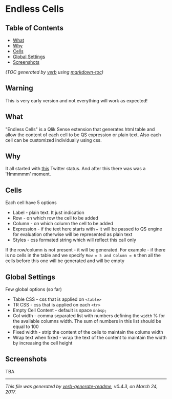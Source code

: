 # Endless Cells

## Table of Contents

- [What](#what)
- [Why](#why)
- [Cells](#cells)
- [Global Settings](#global-settings)
- [Screenshots](#screenshots)

_(TOC generated by [verb](https://github.com/verbose/verb) using [markdown-toc](https://github.com/jonschlinkert/markdown-toc))_
## Warning
This is very early version and not everything will work as expected!

## What
"Endless Cells" is a Qlik Sense extension that generates html table and allow the content of each cell to be QS expression or plain text. Also each cell can be customized individually using css.  

## Why
It all started with [this](https://twitter.com/seebach/status/844492254144290816) Twitter status. And after this there was was a 'Hmmmmm' moment.

## Cells
Each cell have 5 options

* Label - plain text. It just indication
* Row - on which row the cell to be added
* Column - on which column the cell to be added
* Expression - if the text here starts with `=` it will be passed to QS engine for evaluation otherwise will be represented as plain text 
* Styles - css formated string which will reflect this call only

If the row/column is not present - it will be generated. For example - if there is no cells in the table and we specify `Row = 5 and Column = 6` then all the cells before this one will be generated and will be empty

## Global Settings
Few global options (so far)

* Table CSS - css that is applied on `<table>`
* TR CSS - css that is applied on each `<tr>`
* Empty Cell Content - default is space `&nbsp;`
* Col width - comma separated list with numbers defining the `width` % for the available columns width. The sum of numbers in this list should be equal to 100
* Fixed width - strip the content of the cells to maintain the colums width
* Wrap text when fixed - wrap the text of the content to maintain the width by increasing the cell height

## Screenshots
TBA

***

_This file was generated by [verb-generate-readme](https://github.com/verbose/verb-generate-readme), v0.4.3, on March 24, 2017._

